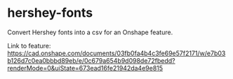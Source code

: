 # hershey-fonts
Convert Hershey fonts into a csv for an Onshape feature.

Link to feature: https://cad.onshape.com/documents/03fb0fa4b4c3fe69e57f2171/w/e7b03b126d7c0ea0bbbd89eb/e/0c679a654b9d098de72fbedd?renderMode=0&uiState=673ead16fe21942da4e9e815
